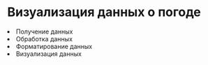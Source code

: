 # Визуализация данных о погоде
<li>Получение данных</li>
<li>Обработка данных</li>
<li>Форматирование данных</li>
<li>Визуализация данных</li>
